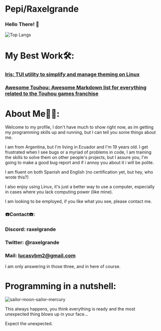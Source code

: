 # Pepi/Raxelgrande
### Hello There! 👾
![Top Langs](https://github-readme-stats.vercel.app/api/top-langs/?username=raxelgrande&layout=pie&theme=dracula)
# My Best Work🛠️:
### [Iris: TUI utility to simplify and manage theming on Linux](https://github.com/Raxelgrande/Iris)
### [Awesome Touhou: Awesome Markdown list for everything related to the Touhou games franchise](https://github.com/Raxelgrande/awesome-touhou)

# About Me🧙‍♂️:
Welcome to my profile, I don't have much to show right now, as im getting my programming skills up and running, but I can tell you some things about me. 

I am from Argentina, but I'm living in Ecuador and I'm 19 years old. I get frustrated when I see bugs or a myriad of problems in code, I am training the skills to solve them on other people's projects, but I assure you, I'm going to make a good bug report and if i annoy you about it i will be polite.


I am fluent on both Spanish and English (no certification yet, but hey, who wrote this?)

I also enjoy using Linux, it's just a better way to use a computer, especially in cases where you lack computing power (like mine).

I am looking to be employed, if you like what you see, please contact me.

### ☎️Contact☎️:
### Discord: raxelgrande
### Twitter: @raxelgrande
### Mail: lucasvbm2@gmail.com
I am only answering in those three, and in here of course.


# Programming in a nutshell:
![sailor-moon-sailor-mercury](https://github.com/Raxelgrande/raxelgrande/assets/93939943/146f3421-910d-499b-8835-ce94abc55ab2)

This always happens, you think everything is ready and the most unexpected thing blows up in your face...

Expect the unexpected.
